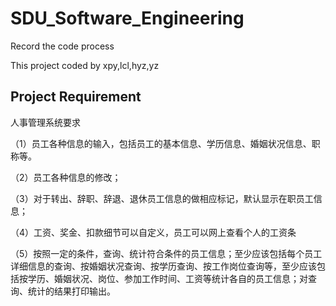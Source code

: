 # SDU_Software_Engineering
Record the code process

This project coded by xpy,lcl,hyz,yz
## Project Requirement
人事管理系统要求

（1）员工各种信息的输入，包括员工的基本信息、学历信息、婚姻状况信息、职称等。

（2）员工各种信息的修改；

（3）对于转出、辞职、辞退、退休员工信息的做相应标记，默认显示在职员工信息；

（4）工资、奖金、扣款细节可以自定义，员工可以网上查看个人的工资条

（5）按照一定的条件，查询、统计符合条件的员工信息；至少应该包括每个员工详细信息的查询、按婚姻状况查询、按学历查询、按工作岗位查询等，至少应该包括按学历、婚姻状况、岗位、参加工作时间、工资等统计各自的员工信息；对查询、统计的结果打印输出。
